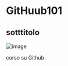 # GitHuub101
## sotttitolo

![image](https://user-images.githubusercontent.com/94290557/202736462-f1cfb58d-dbf1-42f4-8982-cdee2fb91c6d.png)

corso su Github
